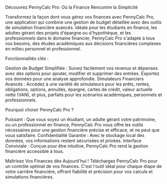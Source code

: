 Découvrez PennyCalc Pro: Où la Finance Rencontre la Simplicité

Transformez la façon dont vous gérez vos finances avec PennyCalc Pro, une application qui combine une gestion de budget détaillée avec des outils de simulation financière avancés. Idéale pour les étudiants en finance, les adultes gérant des projets d'épargne ou d'hypothèque, et les professionnels dans le domaine financier, PennyCalc Pro s'adapte à tous vos besoins, des études académiques aux décisions financières complexes en milieu personnel et professionnel.

Fonctionnalités clés :

Gestion de Budget Simplifiée : Suivez facilement vos revenus et dépenses avec des options pour ajouter, modifier et supprimer des entrées. Exportez vos données pour une analyse approfondie.
Simulateurs Financiers Avancés : Accédez à une variété de simulateurs pour les prêts, rentes, obligations, options, annuités, épargne, cartes de crédit, valeur actuelle nette (VAN), et plus, parfaits pour les scénarios académiques, personnels et professionnels.

Pourquoi choisir PennyCalc Pro ?

Puissant : Que vous soyez un étudiant, un adulte gérant votre patrimoine, ou un professionnel en finance, PennyCalc Pro vous offre les outils nécessaires pour une gestion financière précise et efficace, et ne peut que vous satisfaire.
Confidentialité Garantie : Avec le stockage local des données, vos informations restent sécurisées et privées.
Interface Conviviale : Conçue pour être intuitive, PennyCalc Pro rend la gestion financière accessible à tous.

Maîtrisez Vos Finances dès Aujourd'hui ! Téléchargez PennyCalc Pro pour un contrôle optimal de vos finances. C'est l'outil idéal pour chaque étape de votre carrière financière, offrant fiabilité et précision pour vos calculs et simulations financières.
